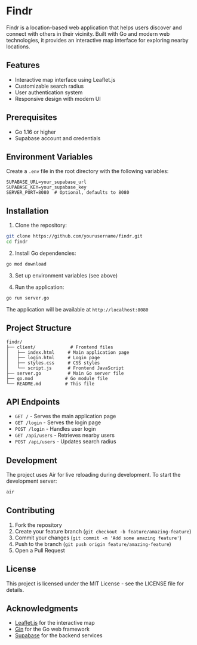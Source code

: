 # Findr

Findr is a location-based web application that helps users discover and connect with others in their vicinity. Built with Go and modern web technologies, it provides an interactive map interface for exploring nearby locations.

## Features

- Interactive map interface using Leaflet.js
- Customizable search radius
- User authentication system
- Responsive design with modern UI

## Prerequisites

- Go 1.16 or higher
- Supabase account and credentials

## Environment Variables

Create a `.env` file in the root directory with the following variables:

```env
SUPABASE_URL=your_supabase_url
SUPABASE_KEY=your_supabase_key
SERVER_PORT=8080  # Optional, defaults to 8080
```

## Installation

1. Clone the repository:
```bash
git clone https://github.com/yourusername/findr.git
cd findr
```

2. Install Go dependencies:
```bash
go mod download
```

3. Set up environment variables (see above)

4. Run the application:
```bash
go run server.go
```

The application will be available at `http://localhost:8080`

## Project Structure

```
findr/
├── client/             # Frontend files
│   ├── index.html     # Main application page
│   ├── login.html     # Login page
│   ├── styles.css     # CSS styles
│   └── script.js      # Frontend JavaScript
├── server.go          # Main Go server file
├── go.mod            # Go module file
└── README.md         # This file
```

## API Endpoints

- `GET /` - Serves the main application page
- `GET /login` - Serves the login page
- `POST /login` - Handles user login
- `GET /api/users` - Retrieves nearby users
- `POST /api/users` - Updates search radius

## Development

The project uses Air for live reloading during development. To start the development server:

```bash
air
```

## Contributing

1. Fork the repository
2. Create your feature branch (`git checkout -b feature/amazing-feature`)
3. Commit your changes (`git commit -m 'Add some amazing feature'`)
4. Push to the branch (`git push origin feature/amazing-feature`)
5. Open a Pull Request

## License

This project is licensed under the MIT License - see the LICENSE file for details.

## Acknowledgments

- [Leaflet.js](https://leafletjs.com/) for the interactive map
- [Gin](https://gin-gonic.com/) for the Go web framework
- [Supabase](https://supabase.io/) for the backend services 